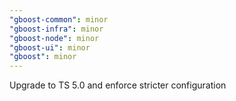 ```yaml
---
"gboost-common": minor
"gboost-infra": minor
"gboost-node": minor
"gboost-ui": minor
"gboost": minor
---
```


Upgrade to TS 5.0 and enforce stricter configuration
